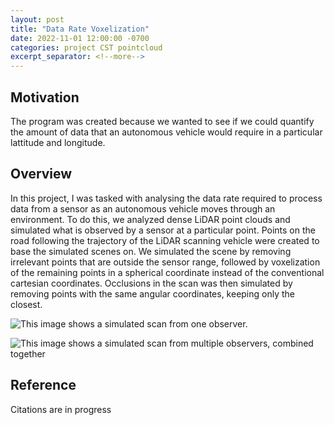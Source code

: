 ```yaml
---
layout: post
title: "Data Rate Voxelization"
date: 2022-11-01 12:00:00 -0700
categories: project CST pointcloud
excerpt_separator: <!--more-->
---
```


## Motivation

The program was created because we wanted to see if we could quantify the amount
of data that an autonomous vehicle would require in a particular lattitude and
longitude.

## Overview

In this project, I was tasked with analysing the data rate required to process
data from a sensor as an autonomous vehicle moves through an environment. To
do this, we analyzed dense LiDAR point clouds and simulated what is observed
by a sensor at a particular point.
Points on the road following the trajectory of the LiDAR scanning vehicle were
created to base the simulated scenes on. We simulated the scene
by removing irrelevant points that are outside the sensor range, followed by
voxelization of the remaining points in a spherical coordinate instead of the
conventional cartesian coordinates.
Occlusions in the scan was then simulated by removing points with the same
angular coordinates, keeping only the closest.

![This image shows a simulated scan from one observer.](/assets/images/sensor_vox/single_sensor_scan.jpg)

![This image shows a simulated scan from multiple observers, combined together](/assets/images/sensor_vox/two_sensor_scans_100_and_250.jpg)

## Reference

Citations are in progress
